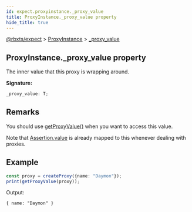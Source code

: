 ```yaml
---
id: expect.proxyinstance._proxy_value
title: ProxyInstance._proxy_value property
hide_title: true
---
```


[@rbxts/expect](./expect.md) &gt; [ProxyInstance](./expect.proxyinstance.md) &gt; [_proxy_value](./expect.proxyinstance._proxy_value.md)

## ProxyInstance._proxy_value property

The inner value that this proxy is wrapping around.

**Signature:**

```typescript
_proxy_value: T;
```

## Remarks

You should use [getProxyValue()](./expect.getproxyvalue.md) when you want to access this value.

Note that [Assertion.value](./expect.assertion.value.md) is already mapped to this whenever dealing with proxies.

## Example


```ts
const proxy = createProxy({name: "Daymon"});
print(getProxyValue(proxy));
```
Output:

```logs
{ name: "Daymon" }
```
